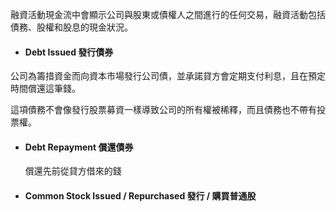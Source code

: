 融資活動現金流中會顯示公司與股東或債權人之間進行的任何交易，融資活動包括債務、股權和股息的現金狀況。

* #### Debt Issued 發行債券

​	公司為籌措資金而向資本市場發行公司債，並承諾貸方會定期支付利息，且在預定時間償還這筆錢。

​	這項債務不會像發行股票募資一樣導致公司的所有權被稀釋，而且債務也不帶有投票權。

* #### Debt Repayment 償還債券

  償還先前從貸方借來的錢

* #### Common Stock Issued / Repurchased 發行 / 購買普通股

​	
